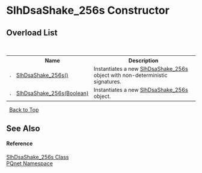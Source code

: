 # SlhDsaShake_256s Constructor 
 


## Overload List
&nbsp;<table><tr><th></th><th>Name</th><th>Description</th></tr><tr><td>![Public method](media/pubmethod.gif "Public method")</td><td><a href="36a5e3e2-7c00-d04c-351c-7984442e5924.md">SlhDsaShake_256s()</a></td><td>
Instantiates a new <a href="43ffd8f2-ca35-a531-dd2b-661ecc3392dd.md">SlhDsaShake_256s</a> object with non-deterministic signatures.</td></tr><tr><td>![Public method](media/pubmethod.gif "Public method")</td><td><a href="dae803cc-2dcc-256e-c160-39d9da9a4b7d.md">SlhDsaShake_256s(Boolean)</a></td><td>
Instantiates a new <a href="43ffd8f2-ca35-a531-dd2b-661ecc3392dd.md">SlhDsaShake_256s</a> object.</td></tr></table>&nbsp;
<a href="#slhdsashake_256s-constructor">Back to Top</a>

## See Also


#### Reference
<a href="43ffd8f2-ca35-a531-dd2b-661ecc3392dd.md">SlhDsaShake_256s Class</a><br /><a href="fc4f881f-e121-9cf0-ed49-65bf6b5a005d.md">PQnet Namespace</a><br />
